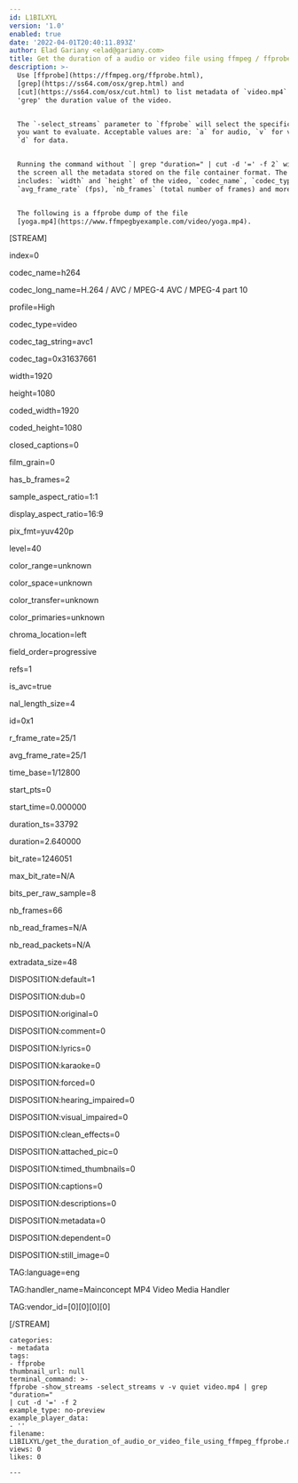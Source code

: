 ```yaml
---
id: L1BILXYL
version: '1.0'
enabled: true
date: '2022-04-01T20:40:11.893Z'
author: Elad Gariany <elad@gariany.com>
title: Get the duration of a audio or video file using ffmpeg / ffprobe
description: >-
  Use [ffprobe](https://ffmpeg.org/ffprobe.html),
  [grep](https://ss64.com/osx/grep.html) and
  [cut](https://ss64.com/osx/cut.html) to list metadata of `video.mp4` and
  'grep' the duration value of the video.


  The `-select_streams` parameter to `ffprobe` will select the specific stream
  you want to evaluate. Acceptable values are: `a` for audio, `v` for video and
  `d` for data.


  Running the command without `| grep "duration=" | cut -d '=' -f 2` will log to
  the screen all the metadata stored on the file container format. The data
  includes: `width` and `height` of the video, `codec_name`, `codec_type`,
  `avg_frame_rate` (fps), `nb_frames` (total number of frames) and more.


  The following is a ffprobe dump of the file
  [yoga.mp4](https://www.ffmpegbyexample.com/video/yoga.mp4).


  ```

  [STREAM]

  index=0

  codec_name=h264

  codec_long_name=H.264 / AVC / MPEG-4 AVC / MPEG-4 part 10

  profile=High

  codec_type=video

  codec_tag_string=avc1

  codec_tag=0x31637661

  width=1920

  height=1080

  coded_width=1920

  coded_height=1080

  closed_captions=0

  film_grain=0

  has_b_frames=2

  sample_aspect_ratio=1:1

  display_aspect_ratio=16:9

  pix_fmt=yuv420p

  level=40

  color_range=unknown

  color_space=unknown

  color_transfer=unknown

  color_primaries=unknown

  chroma_location=left

  field_order=progressive

  refs=1

  is_avc=true

  nal_length_size=4

  id=0x1

  r_frame_rate=25/1

  avg_frame_rate=25/1

  time_base=1/12800

  start_pts=0

  start_time=0.000000

  duration_ts=33792

  duration=2.640000

  bit_rate=1246051

  max_bit_rate=N/A

  bits_per_raw_sample=8

  nb_frames=66

  nb_read_frames=N/A

  nb_read_packets=N/A

  extradata_size=48

  DISPOSITION:default=1

  DISPOSITION:dub=0

  DISPOSITION:original=0

  DISPOSITION:comment=0

  DISPOSITION:lyrics=0

  DISPOSITION:karaoke=0

  DISPOSITION:forced=0

  DISPOSITION:hearing_impaired=0

  DISPOSITION:visual_impaired=0

  DISPOSITION:clean_effects=0

  DISPOSITION:attached_pic=0

  DISPOSITION:timed_thumbnails=0

  DISPOSITION:captions=0

  DISPOSITION:descriptions=0

  DISPOSITION:metadata=0

  DISPOSITION:dependent=0

  DISPOSITION:still_image=0

  TAG:language=eng

  TAG:handler_name=Mainconcept MP4 Video Media Handler

  TAG:vendor_id=[0][0][0][0]

  [/STREAM]

  ```
categories:
  - metadata
tags:
  - ffprobe
thumbnail_url: null
terminal_command: >-
  ffprobe -show_streams -select_streams v -v quiet video.mp4 | grep "duration="
  | cut -d '=' -f 2
example_type: no-preview
example_player_data:
  - ''
filename: L1BILXYL/get_the_duration_of_audio_or_video_file_using_ffmpeg_ffprobe.md
views: 0
likes: 0

---
```

